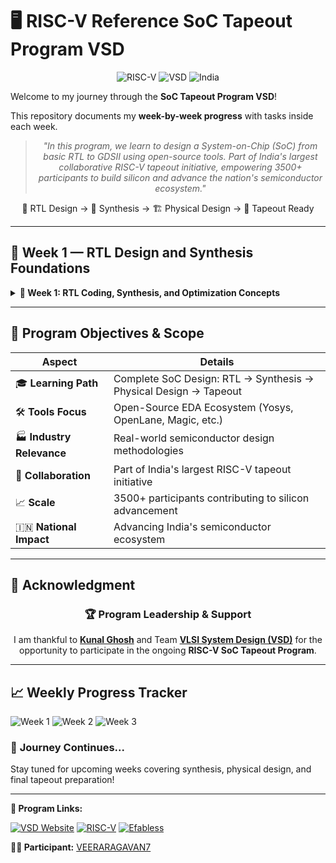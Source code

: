 # 🖥️ RISC-V Reference SoC Tapeout Program VSD

<div align="center">

![RISC-V](https://img.shields.io/badge/RISC--V-SoC%20Tapeout-blue?style=for-the-badge\&logo=riscv)
![VSD](https://img.shields.io/badge/VSD-Program-orange?style=for-the-badge)
![India](https://img.shields.io/badge/Made%20in-India-saffron?style=for-the-badge)

</div>

Welcome to my journey through the **SoC Tapeout Program VSD**!

This repository documents my **week-by-week progress** with tasks inside each week.

<div align="center">

> *"In this program, we learn to design a System-on-Chip (SoC) from basic RTL to GDSII using open-source tools. Part of India's largest collaborative RISC-V tapeout initiative, empowering 3500+ participants to build silicon and advance the nation's semiconductor ecosystem."*

</div>

<div align="center">

📝 RTL Design → 🔄 Synthesis → 🏗️ Physical Design → 🎯 Tapeout Ready

</div>

---

## 📅 **Week 1 — RTL Design and Synthesis Foundations**

<details>
<summary><b>🔑 Week 1: RTL Coding, Synthesis, and Optimization Concepts</b></summary>

This week focused on building strong fundamentals in **Verilog RTL design** and exploring synthesis techniques for both combinational and sequential circuits.

### 📖 **Daily Progress**

* **Day 1** → *Introduction to Verilog RTL Design and Synthesis*

  * Basics of RTL modeling
  * Introduction to synthesis flow
  * Hands-on RTL design examples

* **Day 2** → *Timing Libraries, Hierarchical vs. Flat Synthesis, and Efficient Flop Coding Styles*

  * Role of timing libraries in synthesis
  * Hierarchical vs. flat synthesis trade-offs
  * Best practices for flip-flop coding

* **Day 3** → *Combinational and Sequential Optimization*

  * Logic simplification techniques
  * Multi-level optimization strategies
  * Sequential circuit optimization methods

* **Day 4** → *GLS, Blocking vs. Non-Blocking, and Synthesis-Simulation Mismatch*

  * Gate-Level Simulation workflow
  * Difference between blocking (`=`) and non-blocking (`<=`) assignments
  * Debugging synthesis-simulation mismatches

* **Day 5** → *Optimization in Synthesis*

  * Constant propagation
  * State optimization in FSMs
  * Retiming and cloning techniques

### 🌟 **Key Learnings from Week 1**

* Developed a strong grasp of RTL-to-synthesis flow
* Understood timing libraries and their role in achieving design closure
* Learned pitfalls of blocking assignments and how to avoid mismatches
* Gained exposure to advanced synthesis optimization techniques

</details>

---

## 🎯 **Program Objectives & Scope**

| Aspect                    | Details                                                          |
| ------------------------- | ---------------------------------------------------------------- |
| 🎓 **Learning Path**      | Complete SoC Design: RTL → Synthesis → Physical Design → Tapeout |
| 🛠️ **Tools Focus**       | Open-Source EDA Ecosystem (Yosys, OpenLane, Magic, etc.)         |
| 🏭 **Industry Relevance** | Real-world semiconductor design methodologies                    |
| 🤝 **Collaboration**      | Part of India's largest RISC-V tapeout initiative                |
| 📈 **Scale**              | 3500+ participants contributing to silicon advancement           |
| 🇮🇳 **National Impact**  | Advancing India's semiconductor ecosystem                        |

---

## 🙏 **Acknowledgment**

<div align="center">

### 🏆 **Program Leadership & Support**

I am thankful to [**Kunal Ghosh**](https://github.com/kunalg123) and Team **[VLSI System Design (VSD)](https://vsdiat.vlsisystemdesign.com/)** for the opportunity to participate in the ongoing **RISC-V SoC Tapeout Program**.

</div>

---

## 📈 **Weekly Progress Tracker**

![Week 1](https://img.shields.io/badge/Week%201-RTL%20Foundations-success?style=flat-square)
![Week 2](https://img.shields.io/badge/Week%202-Upcoming-lightgrey?style=flat-square)
![Week 3](https://img.shields.io/badge/Week%203-Upcoming-lightgrey?style=flat-square)

### 🚀 **Journey Continues...**

Stay tuned for upcoming weeks covering synthesis, physical design, and final tapeout preparation!

---

**🔗 Program Links:**

[![VSD Website](https://img.shields.io/badge/VSD-Official%20Website-blue?style=flat-square)](https://vsdiat.vlsisystemdesign.com/)
[![RISC-V](https://img.shields.io/badge/RISC--V-International-green?style=flat-square)](https://riscv.org/)
[![Efabless](https://img.shields.io/badge/Efabless-Platform-orange?style=flat-square)](https://efabless.com/)

**👨‍💻 Participant:** [VEERARAGAVAN7](https://github.com/VEERARAGAVAN7)
